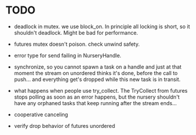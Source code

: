 # TODO

- deadlock in mutex. we use block_on. In principle all locking is short, so it shouldn't deadlock. Might be bad for performance.

- futures mutex doesn't poison. check unwind safety.

- error type for send failing in NurseryHandle.

- synchronize, so you cannot spawn a task on a handle and just at that moment the stream on unordered thinks it's done, before
  the call to push... and everything get's dropped while this new task is in transit.

- what happens when people use try_collect. The TryCollect from futures stops polling as soon as an error happens, but the nursery shouldn't have any
  orphaned tasks that keep running after the stream ends...

- cooperative canceling

- verify drop behavior of futures unordered
